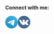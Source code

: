### Connect with me:

[<img align="left" alt="DorG | telegram" width="40px" src="icon/telegram.png" />][telegram]
[<img align="left" alt="DorG | vk" width="40px" src="icon/vk.png" />][vk]

[telegram]: https://t.me/D_o_r_G
[vk]: https://vk.com/d_o_r_g